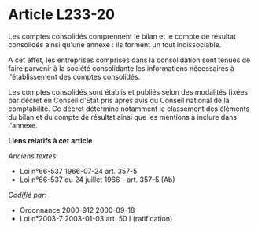 # Article L233-20

Les comptes consolidés comprennent le bilan et le compte de résultat consolidés ainsi qu'une annexe : ils forment un tout
indissociable.

A cet effet, les entreprises comprises dans la consolidation sont tenues de faire parvenir à la société consolidante les
informations nécessaires à l'établissement des comptes consolidés.

Les comptes consolidés sont établis et publiés selon des modalités fixées par décret en Conseil d'Etat pris après avis du
Conseil national de la comptabilité. Ce décret détermine notamment le classement des éléments du bilan et du compte de
résultat ainsi que les mentions à inclure dans l'annexe.

**Liens relatifs à cet article**

_Anciens textes_:

  - Loi n°66-537 1966-07-24 art. 357-5
  - Loi n°66-537 du 24 juillet 1966 - art. 357-5 (Ab)

_Codifié par_:

  - Ordonnance 2000-912 2000-09-18
  - Loi n°2003-7 2003-01-03 art. 50 I (ratification)
